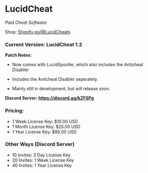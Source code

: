 # LucidCheat
*Paid Cheat Software*

Shop: [Shopify.gg/@LucidCheats](https://shopify.gg/@lucidcheats/)

### Current Version: LucidCheat 1.2
**Patch Notes:**

 - Now comes with LucidSpoofer, which also includes the Anticheat Disabler

 - Includes the Anticheat Disabler seperately.

 - Mainly still in development, but will release soon.


**Discord Server: https://discord.gg/kZFSPg**

### Pricing:

 - 1 Week License Key:  $10.00 USD
 - 1 Month License Key:  $25.00 USD
 - 1 Year License Key:  $85.00 USD

### Other Ways (Discord Server)

 - 10 Invites:  2 Day License Key
 - 20 Invites:  1 Week License Key
 - 40 Invites:  1 Year License Key
